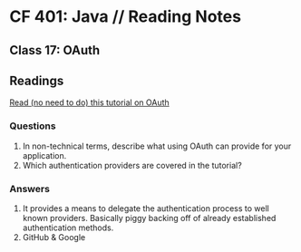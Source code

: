 # CF 401: Java // Reading Notes

## Class 17: OAuth

## Readings

[Read (no need to do) this tutorial on OAuth](https://spring.io/guides/tutorials/spring-boot-oauth2/)

### Questions

1. In non-technical terms, describe what using OAuth can provide for your application.
2. Which authentication providers are covered in the tutorial?

### Answers

1. It provides a means to delegate the authentication process to well known providers. Basically piggy backing off of already established authentication methods.
2. GitHub & Google
